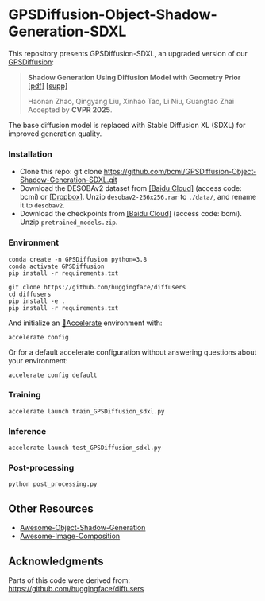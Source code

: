 # GPSDiffusion-Object-Shadow-Generation-SDXL

This repository presents GPSDiffusion-SDXL, an upgraded version of our [GPSDiffusion](https://github.com/bcmi/GPSDiffusion-Object-Shadow-Generation):

> **Shadow Generation Using Diffusion Model with Geometry Prior** [[pdf]](https://openaccess.thecvf.com/content/CVPR2025/papers/Zhao_Shadow_Generation_Using_Diffusion_Model_with_Geometry_Prior_CVPR_2025_paper.pdf) [[supp]](https://openaccess.thecvf.com/content/CVPR2025/supplemental/Zhao_Shadow_Generation_Using_CVPR_2025_supplemental.pdf) <br>  
>
> Haonan Zhao, Qingyang Liu, Xinhao Tao, Li Niu, Guangtao Zhai<br>
> Accepted by **CVPR 2025**.

The base diffusion model is replaced with Stable Diffusion XL (SDXL) for improved generation quality. 


### Installation
- Clone this repo:
    git clone https://github.com/bcmi/GPSDiffusion-Object-Shadow-Generation-SDXL.git
- Download the DESOBAv2 dataset from [[Baidu Cloud]](https://pan.baidu.com/s/1_nXb3ElxImmsq2BPcBGdPQ?pwd=bcmi) (access code: bcmi) or [[Dropbox]](https://www.dropbox.com/scl/fo/f71dg98aszqxtn2qs3l1c/ALS7dpAe3dBPbYbRaq10mnY?rlkey=6cm1vcma91yn06ziy3v4cxzxg&st=69kd9ihx&dl=0). Unzip `desobav2-256x256.rar` to `./data/`, and rename it to `desobav2`.
- Download the checkpoints from [[Baidu Cloud]](https://pan.baidu.com/s/13NYGw3SS4B4n6mPtU1Me1Q?pwd=bcmi) (access code: bcmi). Unzip `pretrained_models.zip`.

### Environment
    conda create -n GPSDiffusion python=3.8
    conda activate GPSDiffusion
    pip install -r requirements.txt

    git clone https://github.com/huggingface/diffusers
    cd diffusers
    pip install -e .
    pip install -r requirements.txt

And initialize an [🤗Accelerate](https://github.com/huggingface/accelerate/) environment with:

    accelerate config

Or for a default accelerate configuration without answering questions about your environment:

    accelerate config default

### Training
    accelerate launch train_GPSDiffusion_sdxl.py

### Inference
    accelerate launch test_GPSDiffusion_sdxl.py

### Post-processing
    python post_processing.py
    
## Other Resources

+ [Awesome-Object-Shadow-Generation](https://github.com/bcmi/Awesome-Object-Shadow-Generation)
+ [Awesome-Image-Composition](https://github.com/bcmi/Awesome-Object-Insertion)

## Acknowledgments
Parts of this code were derived from:<br>
https://github.com/huggingface/diffusers
